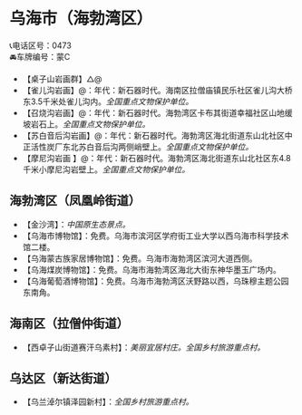 # 乌海市（海勃湾区）  
📞电话区号：0473  
🚘车牌编号：蒙C  
* 【桌子山岩画群】△@
* 【雀儿沟岩画】@：年代：新石器时代。海南区拉僧庙镇民乐社区雀儿沟大桥东3.5千米处雀儿沟内。*全国重点文物保护单位。*   
* 【召烧沟岩画】@：年代：新石器时代。海勃湾区卡布其街道幸福社区山地缓坡岩石上。*全国重点文物保护单位。*   
* 【苏白音后沟岩画】@：年代：新石器时代。海勃湾区海北街道东山北社区中正活性炭厂东北苏白音后沟两侧峭壁上。*全国重点文物保护单位。*   
* 【摩尼沟岩画 】@：年代：新石器时代。海勃湾区海北街道东山北社区东4.8千米小摩尼沟岩壁上。*全国重点文物保护单位。*   

## 海勃湾区（凤凰岭街道）  
* 【金沙湾】：*中国原生态景点。*  
* 【乌海市博物馆】：免费。乌海市滨河区学府街工业大学以西乌海市科学技术馆二楼。   
* 【乌海蒙古族家居博物馆】：免费。乌海市海勃湾区滨河大道西侧。   
* 【乌海煤炭博物馆】：免费。乌海市海勃湾区海北大街东神华墨玉广场内。   
* 【乌海葡萄酒博物馆】：免费。乌海市海勃湾区沃野路以西，乌珠穆主题公园东南角。   

## 海南区（拉僧仲街道）  
* 【西卓子山街道赛汗乌素村】：*美丽宜居村庄。全国乡村旅游重点村。*  

## 乌达区（新达街道）  
* 【乌兰淖尔镇泽园新村】：*全国乡村旅游重点村。*    